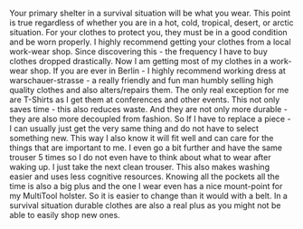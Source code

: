 
Your primary shelter in a survival situation will be what you wear.
This point is true regardless of whether you are in a hot, cold, tropical, desert, or arctic situation.
For your clothes to protect you, they must be in a good condition and be worn properly.
I highly recommend getting your clothes from a local work-wear shop.
Since discovering this - the frequency I have to buy clothes dropped drastically.
Now I am getting most of my clothes in a work-wear shop.
If you are ever in Berlin - I highly recommend working dress at warschauer-strasse - a really friendly and fun man humbly selling high quality clothes and also alters/repairs them.
The only real exception for me are T-Shirts as I get them at conferences and other events.
This not only saves time - this also reduces waste.
And they are not only more durable - they are also more decoupled from fashion.
So If I have to replace a piece - I can usually just get the very same thing and do not have to select something new.
This way I also know it will fit well and can care for the things that are important to me.
I even go a bit further and have the same trouser 5 times so I do not even have to think about what to wear after waking up.
I just take the next clean trouser.
This also makes washing easier and uses less cognitive resources.
Knowing all the pockets all the time is also a big plus and the one I wear even has a nice mount-point for my MultiTool holster.
So it is easier to change than it would with a belt.
In a survival situation durable clothes are also a real plus as you might not be able to easily shop new ones.
